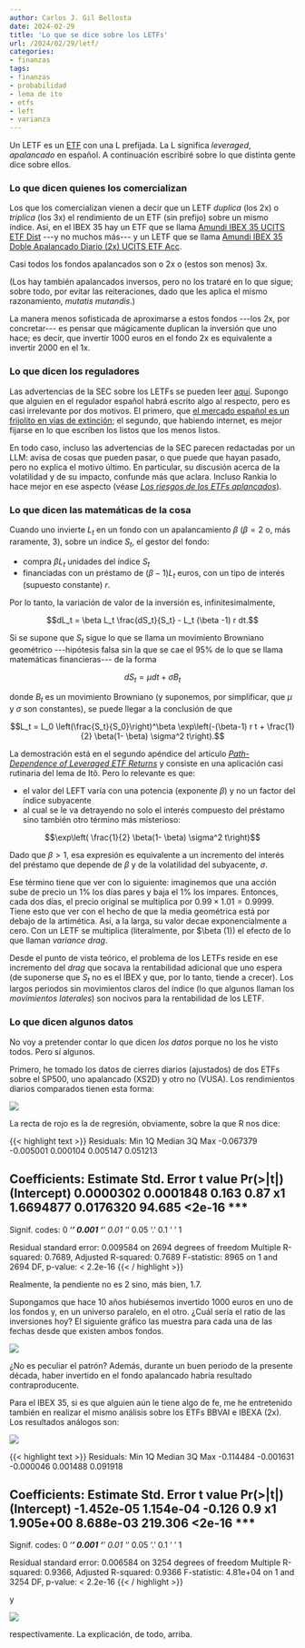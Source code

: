 ```yaml
---
author: Carlos J. Gil Bellosta
date: 2024-02-29
title: 'Lo que se dice sobre los LETFs'
url: /2024/02/29/letf/
categories:
- finanzas
tags:
- finanzas
- probabilidad
- lema de ito
- etfs
- left
- varianza
---
```


Un LETF es un [ETF](http://justetf.com) con una L prefijada. La L significa _leveraged_, _apalancado_ en español. A continuación escribiré sobre lo que distinta gente dice sobre ellos.

### Lo que dicen quienes los comercializan

Los que los comercializan vienen a decir que un LETF _duplica_ (los 2x) o _triplica_ (los 3x) el rendimiento de un ETF (sin prefijo) sobre un mismo índice. Así, en el IBEX 35 hay un ETF que se llama [Amundi IBEX 35 UCITS ETF Dist](https://www.justetf.com/en/etf-profile.html?isin=FR0010251744) ---y no muchos más--- y un LETF que se llama [Amundi IBEX 35 Doble Apalancado Diario (2x) UCITS ETF Acc](https://www.justetf.com/en/etf-profile.html?isin=FR0011042753).

Casi todos los fondos apalancados son o 2x o (estos son menos) 3x.

(Los hay también apalancados inversos, pero no los trataré en lo que sigue; sobre todo, por evitar las reiteraciones, dado que les aplica el mismo razonamiento, _mutatis mutandis_.)

La manera menos sofisticada de aproximarse a estos fondos ---los 2x, por concretar--- es pensar que mágicamente duplican la inversión que uno hace; es decir, que invertir 1000 euros en el fondo 2x es equivalente a invertir 2000 en el 1x.


### Lo que dicen los reguladores

Las advertencias de la SEC sobre los LETFs se pueden leer [aquí](https://www.sec.gov/investor/pubs/leveragedetfs-alert). Supongo que alguien en el regulador español habrá escrito algo al respecto, pero es casi irrelevante por dos motivos. El primero, que [el mercado español es un frijolito en vías de extinción](https://www.elconfidencial.com/mercados/2023-10-22/misterio-600-000-millones-perdidos-bolsa-espanola_3758675/); el segundo, que habiendo internet, es mejor fijarse en lo que escriben los listos que los menos listos.

En todo caso, incluso las advertencias de la SEC parecen redactadas por un LLM: avisa de cosas que pueden pasar, o que puede que hayan pasado, pero no explica el motivo último. En particular, su discusión acerca de la volatilidad y de su impacto, confunde más que aclara. Incluso Rankia lo hace mejor en ese aspecto (véase [_Los riesgos de los ETFs aplancados_](https://www.rankia.com/blog/etf/3565105-riesgos-etfs-apalancados)).

### Lo que dicen las matemáticas de la cosa

Cuando uno invierte $L_t$ en un fondo con un apalancamiento $\beta$ ($\beta = 2$ o, más raramente, $3$), sobre un índice $S_t$, el gestor del fondo:
- compra $\beta L_t$ unidades del índice $S_t$
- financiadas con un préstamo de $(\beta - 1) L_t$ euros, con un tipo de interés (supuesto constante) $r$.

Por lo tanto, la variación de valor de la inversión es, infinitesimalmente,

$$dL_t = \beta L_t \frac{dS_t}{S_t} - L_t (\beta -1) r dt.$$

Si se supone que $S_t$ sigue lo que se llama un movimiento Browniano geométrico ---hipótesis falsa sin la que se cae el 95% de lo que se llama matemáticas financieras--- de la forma

$$dS_t = \mu dt + \sigma B_t$$

donde $B_t$ es un movimiento Browniano (y suponemos, por simplificar, que $\mu$ y $\sigma$ son constantes), se puede llegar a la conclusión de que

$$L_t = L_0 \left(\frac{S_t}{S_0}\right)^\beta \exp\left(-(\beta-1) r t + \frac{1}{2} \beta(1- \beta) \sigma^2 t\right).$$

La demostración está en el segundo apéndice del artículo [_Path-Dependence of Leveraged ETF Returns_](https://math.nyu.edu/~avellane/SIAMLETFS.pdf.pdf) y consiste en una aplicación casi rutinaria del lema de Itô. Pero lo relevante es que:
- el valor del LEFT varía con una potencia (exponente $\beta$) y no un factor del índice subyacente
- al cual se le va detrayendo no solo el interés compuesto del préstamo sino también otro término más misterioso:

$$\exp\left( \frac{1}{2} \beta(1- \beta) \sigma^2 t\right)$$

Dado que $\beta > 1$, esa expresión es equivalente a un incremento del interés del préstamo que depende de $\beta$ y de la volatilidad del subyacente, $\sigma$.

Ese término tiene que ver con lo siguiente: imaginemos que una acción sube de precio un 1% los días pares y baja el 1% los impares. Entonces, cada dos días, el precio original se multiplica por $0.99 \times 1.01 = 0.9999$. Tiene esto que ver con el hecho de que la media geométrica está por debajo de la artimética. Así, a la larga, su valor decae exponencialmente a cero. Con un LETF se multiplica (literalmente, por $\beta (1)) el efecto de lo que llaman _variance drag_.

Desde el punto de vista teórico, el problema de los LETFs reside en ese incremento del _drag_ que socava la rentabilidad adicional que uno espera (de suponerse que $S_t$ no es el IBEX y que, por lo tanto, tiende a crecer). Los largos periodos sin movimientos claros del índice (lo que algunos llaman los _movimientos laterales_) son nocivos para la rentabilidad de los LETF.

### Lo que dicen algunos datos

No voy a pretender contar lo que dicen _los datos_ porque no los he visto todos. Pero sí algunos.

Primero, he tomado los datos de cierres diarios (ajustados) de dos ETFs sobre el SP500, uno apalancado (XS2D) y otro no (VUSA). Los rendimientos diarios comparados tienen esta forma:

![](/wp-uploads/2024/rendimientos_sp500.png#center)

La recta de rojo es la de regresión, obviamente, sobre la que R nos dice:

{{< highlight text >}}
Residuals:
      Min        1Q    Median        3Q       Max
-0.067379 -0.005001  0.000104  0.005147  0.051213

Coefficients:
             Estimate Std. Error t value Pr(>|t|)
(Intercept) 0.0000302  0.0001848   0.163     0.87
x1          1.6694877  0.0176320  94.685   <2e-16 ***
---
Signif. codes:  0 ‘***’ 0.001 ‘**’ 0.01 ‘*’ 0.05 ‘.’ 0.1 ‘ ’ 1

Residual standard error: 0.009584 on 2694 degrees of freedom
Multiple R-squared:  0.7689,	Adjusted R-squared:  0.7689
F-statistic:  8965 on 1 and 2694 DF,  p-value: < 2.2e-16
{{< / highlight >}}

Realmente, la pendiente no es 2 sino, más bien, 1.7.

Supongamos que hace 10 años hubiésemos invertido 1000 euros en uno de los fondos y, en un universo paralelo, en el otro. ¿Cuál sería el ratio de las inversiones hoy? El siguiente gráfico las muestra para cada una de las fechas desde que existen ambos fondos.

![](/wp-uploads/2024/ratios_sp500.png#center)

¿No es peculiar el patrón? Además, durante un buen periodo de la presente década, haber invertido en el fondo apalancado habría resultado contraproducente.

Para el IBEX 35, si es que alguien aún le tiene algo de fe, me he entretenido también en realizar el mismo análisis sobre los ETFs BBVAI e IBEXA (2x). Los resultados análogos son:

![](/wp-uploads/2024/rendimientos_ibex.png#center)

{{< highlight text >}}
Residuals:
      Min        1Q    Median        3Q       Max
-0.114484 -0.001631 -0.000046  0.001488  0.091918

Coefficients:
              Estimate Std. Error t value Pr(>|t|)
(Intercept) -1.452e-05  1.154e-04  -0.126      0.9
x1           1.905e+00  8.688e-03 219.306   <2e-16 ***
---
Signif. codes:  0 ‘***’ 0.001 ‘**’ 0.01 ‘*’ 0.05 ‘.’ 0.1 ‘ ’ 1

Residual standard error: 0.006584 on 3254 degrees of freedom
Multiple R-squared:  0.9366,	Adjusted R-squared:  0.9366
F-statistic: 4.81e+04 on 1 and 3254 DF,  p-value: < 2.2e-16
{{< / highlight >}}

y

![](/wp-uploads/2024/ratios_ibex.png#center)

respectivamente. La explicación, de todo, arriba.

